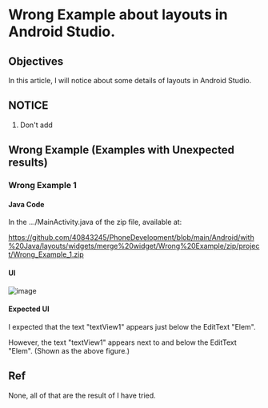 # Wrong Example about layouts in Android Studio.
## Objectives
In this article, I will notice about some details of layouts in Android Studio.

## NOTICE
1. Don't add


## Wrong Example (Examples with Unexpected results)
### Wrong Example 1
#### Java Code 
In the .../MainActivity.java of the zip file, available at:

https://github.com/40843245/PhoneDevelopment/blob/main/Android/with%20Java/layouts/widgets/merge%20widget/Wrong%20Example/zip/project/Wrong_Example_1.zip

#### UI
![image](https://github.com/40843245/PhoneDevelopment/assets/75050655/457bdffe-5be1-4bed-a4b6-1cc5937cd4ea)

#### Expected UI
I expected that the text "textView1" appears just below the EditText "Elem".

However, the text "textView1" appears next to and below the EditText "Elem". (Shown as the above figure.)

## Ref
None, all of that are the result of I have tried.
